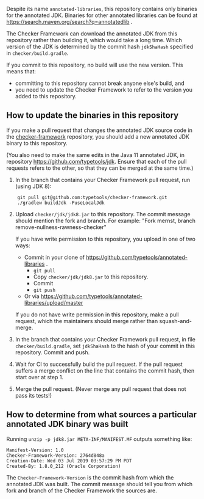 Despite its name `annotated-libraries`, this repository contains only
binaries for the annotated JDK.  Binaries for other annotated libraries can
be found at https://search.maven.org/search?q=annotatedlib .

The Checker Framework can download the annotated JDK from this repository
rather than building it, which would take a long time.  Which version of
the JDK is determined by the commit hash `jdkShaHash` specified in
`checker/build.gradle`.

If you commit to this repository, no build will use the new version.
This means that:
 * committing to this repository cannot break anyone else's build, and
 * you need to update the Checker Framework to refer to the
   version you added to this repository.


## How to update the binaries in this repository

If you make a pull request that changes the annotated JDK source code in
the [checker-framework](https://github.com/typetools/checker-framework)
repository, you should add a new annotated JDK binary to this repository.

(You also need to make the same edits in the Java 11  annotated JDK, in
repository https://github.com/typetools/jdk.  Ensure that each of the pull
requests refers to the other, so that they can be merged at the same time.)

1. In the branch that contains your Checker Framework pull request, run
(using JDK 8):
````
    git pull git@github.com:typetools/checker-framework.git
    ./gradlew buildJdk -PuseLocalJdk
````

2. Upload `checker/jdk/jdk8.jar` to this repository.
   The commit message should mention the fork and branch.
   For example: "Fork mernst, branch remove-nullness-rawness-checker"

   If you have write permission to this repository,
   you upload in one of two ways:
   * Commit in your clone of https://github.com/typetools/annotated-libraries .
     * `git pull`
     * Copy `checker/jdk/jdk8.jar` to this repository.
     * Commit
     * `git push`
   * Or via https://github.com/typetools/annotated-libraries/upload/master

   If you do not have write permission in this repository, make a pull
   request, which the maintainers should merge rather than squash-and-merge.

3. In the branch that contains your Checker Framework pull request,
in file `checker/build.gradle`, set `jdkShaHash` to the hash of your
commit in this repository.  Commit and push.

4. Wait for CI to successfully build the pull request.  If the pull request
suffers a merge conflict on the line that contains the commit hash, then
start over at step 1.

5. Merge the pull request.  (Never merge any pull request that does not
pass its tests!)


## How to determine from what sources a particular annotated JDK binary was built

Running `unzip -p jdk8.jar META-INF/MANIFEST.MF` outputs something like:

````
Manifest-Version: 1.0
Checker-Framework-Version: 2764d848a
Creation-Date: Wed 03 Jul 2019 03:57:29 PM PDT
Created-By: 1.8.0_212 (Oracle Corporation)
````

The `Checker-Framework-Version` is the commit hash from which the annotated JDK was built.
The commit message should tell you from which fork and branch of the Checker Framework
the sources are.
